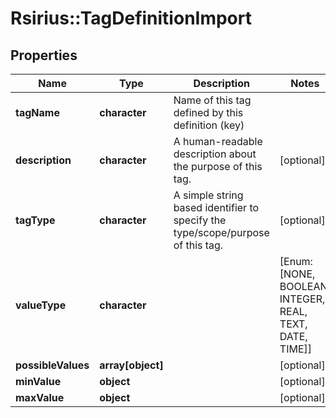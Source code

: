 # Rsirius::TagDefinitionImport


## Properties
Name | Type | Description | Notes
------------ | ------------- | ------------- | -------------
**tagName** | **character** | Name of this tag defined by this definition (key) | 
**description** | **character** | A human-readable description about the purpose of this tag. | [optional] 
**tagType** | **character** | A simple string based identifier to specify the type/scope/purpose of this tag. | [optional] 
**valueType** | **character** |  | [Enum: [NONE, BOOLEAN, INTEGER, REAL, TEXT, DATE, TIME]] 
**possibleValues** | **array[object]** |  | [optional] 
**minValue** | **object** |  | [optional] 
**maxValue** | **object** |  | [optional] 


